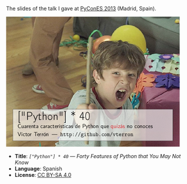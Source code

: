 The slides of the talk I gave at [PyConES 2013](http://2013.es.pycon.org/) (Madrid, Spain).

[![Front slide](./pics/portada.png)](./python-cuarenta.pdf)

- **Title**: *`["Python"] * 40` — Forty Features of Python that You May Not Know*
- **Language**: Spanish
- **License**: [CC BY-SA 4.0](http://creativecommons.org/licenses/by-sa/4.0/)

